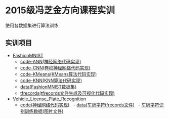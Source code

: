 # 2015级冯芝金方向课程实训
使用各数据集进行算法训练
## 实训项目
- [FashionMNIST](https://github.com/m-L-0/17b-FengZhijin-2015/tree/master/fashion-mnist)
  - [code-ANN(神经网络代码实现)](https://github.com/m-L-0/17b-FengZhijin-2015/tree/master/fashion-mnist/code-ANN)
  - [code-CNN(卷积神经网络代码实现)](https://github.com/m-L-0/17b-FengZhijin-2015/tree/master/fashion-mnist/code-CNN)
  - [code-KMeans(KMeans算法代码实现)](https://github.com/m-L-0/17b-FengZhijin-2015/tree/master/fashion-mnist/code-KMeans)
  - [code-KNN(KNN算法代码实现)](https://github.com/m-L-0/17b-FengZhijin-2015/tree/master/fashion-mnist/code-KNN)
  - [data(FashionMNIST数据集)](https://github.com/m-L-0/17b-FengZhijin-2015/tree/master/fashion-mnist/data)
  - [tfrecords(tfrecords文件生成及可视化代码实现)](https://github.com/m-L-0/17b-FengZhijin-2015/tree/master/fashion-mnist/tfrecords)
- [Vehicle_License_Plate_Recognition](https://github.com/m-L-0/17b-FengZhijin-2015/tree/master/Vehicle_License_Plate_Recognition)
    - [code(神经网络代码实现)](https://github.com/m-L-0/17b-FengZhijin-2015/tree/master/Vehicle_License_Plate_Recognition/code)
    - [data(车牌字符tfrecords文件)](https://github.com/m-L-0/17b-FengZhijin-2015/tree/master/Vehicle_License_Plate_Recognition/data/tfrecords)
    - [车牌字符识别训练数据(图片文件)](https://github.com/m-L-0/17b-FengZhijin-2015/tree/master/Vehicle_License_Plate_Recognition/%E8%BD%A6%E7%89%8C%E5%AD%97%E7%AC%A6%E8%AF%86%E5%88%AB%E8%AE%AD%E7%BB%83%E6%95%B0%E6%8D%AE)

